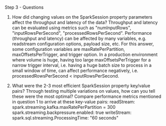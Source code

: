 
Step 3 - Questions
1. How did changing values on the SparkSession property parameters affect the throughput and latency of the data?
Throughput and latency can be evaluated using metrics such as "numInputRows", "inputRowsPerSecond", "processedRowsPerSecond".
Performance (throughput and latency) can be affected by many variables, e.g. readstream configuration options, payload size, etc. For this answer, some configuration variables are maxRatePerPartition, maxOffsetsPerTrigger, and trigger option. In a production environment where volume is huge, having too large maxOffsetsPerTrigger for a narrow trigger interval, i.e. having a huge batch size to process in a small window of time, can affect performance negatively, i.e. processedRowsPerSecond < inputRowsPerSecond.

2. What were the 2-3 most efficient SparkSession property key/value pairs? Through testing multiple variations on values, how can you tell these were the most optimal?
Compare performance metrics mentioned in question 1 to arrive at these key-value pairs:
readStream:
spark.streaming.kafka.maxRatePerPartition = 300
spark.streaming.backpressure.enabled: true
writeStream:
spark.sql.streaming.ProcessingTime: "60 seconds"
